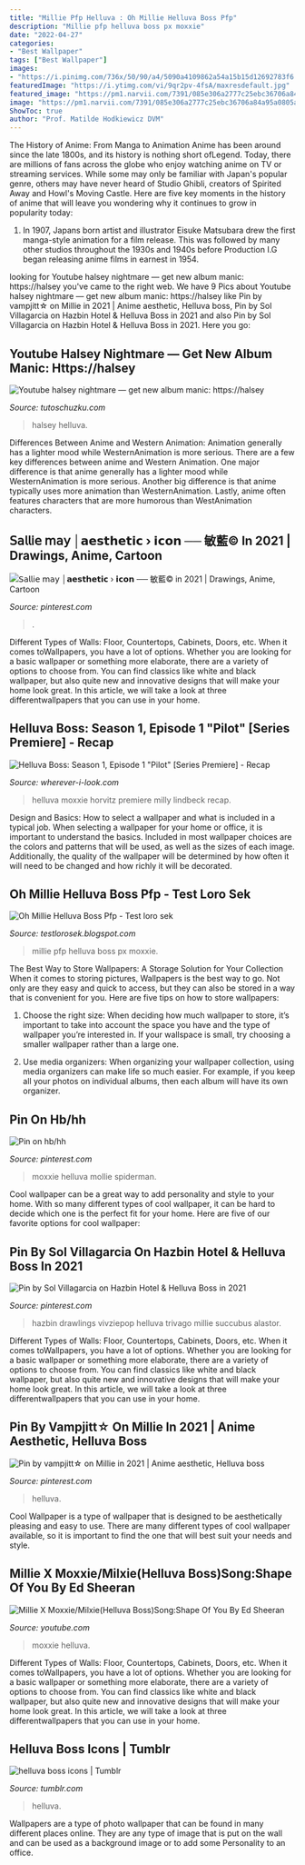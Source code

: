 ```yaml
---
title: "Millie Pfp Helluva : Oh Millie Helluva Boss Pfp"
description: "Millie pfp helluva boss px moxxie"
date: "2022-04-27"
categories:
- "Best Wallpaper"
tags: ["Best Wallpaper"]
images:
- "https://i.pinimg.com/736x/50/90/a4/5090a4109862a54a15b15d12692783f6.jpg"
featuredImage: "https://i.ytimg.com/vi/9qr2pv-4fsA/maxresdefault.jpg"
featured_image: "https://pm1.narvii.com/7391/085e306a2777c25ebc36706a84a95a0805a0fcbdr1-1480-720v2_hq.jpg"
image: "https://pm1.narvii.com/7391/085e306a2777c25ebc36706a84a95a0805a0fcbdr1-1480-720v2_hq.jpg"
ShowToc: true
author: "Prof. Matilde Hodkiewicz DVM"
---
```



The History of Anime: From Manga to Animation
Anime has been around since the late 1800s, and its history is nothing short ofLegend. Today, there are millions of fans across the globe who enjoy watching anime on TV or streaming services. While some may only be familiar with Japan's popular genre, others may have never heard of Studio Ghibli, creators of Spirited Away and Howl's Moving Castle. Here are five key moments in the history of anime that will leave you wondering why it continues to grow in popularity today:
1) In 1907, Japans born artist and illustrator Eisuke Matsubara drew the first manga-style animation for a film release. This was followed by many other studios throughout the 1930s and 1940s before Production I.G began releasing anime films in earnest in 1954.

	

		
looking for Youtube halsey nightmare — get new album manic: https://halsey you've came to the right web. We have 9 Pics about Youtube halsey nightmare — get new album manic: https://halsey like Pin by vampjitt☆ on Millie in 2021 | Anime aesthetic, Helluva boss, Pin by Sol Villagarcia on Hazbin Hotel &amp; Helluva Boss in 2021 and also Pin by Sol Villagarcia on Hazbin Hotel &amp; Helluva Boss in 2021. Here you go:
		
    
## Youtube Halsey Nightmare — Get New Album Manic: Https://halsey

<img loading=lazy src="https://tutoschuzku.com/ydkd/WtDaD143aT3Tu-U5qaQ2NQHaFj.jpg" onerror="this.onerror=null;this.src='https://tse2.mm.bing.net/th?id=OIP.PF-tLwmeYqoId5dIoEgtlQAAAA&amp;pid=15.1';" alt="Youtube halsey nightmare — get new album manic: https://halsey">

_Source: tutoschuzku.com_

>halsey helluva. 

	

Differences Between Anime and Western Animation: Animation generally has a lighter mood while WesternAnimation is more serious.
There are a few key differences between anime and Western Animation. One major difference is that anime generally has a lighter mood while WesternAnimation is more serious. Another big difference is that anime typically uses more animation than WesternAnimation. Lastly, anime often features characters that are more humorous than WestAnimation characters.

    
## 𝖲𝖺𝗅𝗅𝗂𝖾 𝗆𝖺𝗒 │𝗮𝗲𝘀𝘁𝗵𝗲𝘁𝗶𝗰 › 𝗶𝗰𝗼𝗻 ── 敏藍© In 2021 | Drawings, Anime, Cartoon

<img loading=lazy src="https://i.pinimg.com/originals/26/cb/3d/26cb3d7f1b5b97832a6e736f8eb47069.jpg" onerror="this.onerror=null;this.src='https://tse3.mm.bing.net/th?id=OIP.qCa5582OZ-zgGS3TMQUodwHaHa&amp;pid=15.1';" alt="𝖲𝖺𝗅𝗅𝗂𝖾 𝗆𝖺𝗒 │𝗮𝗲𝘀𝘁𝗵𝗲𝘁𝗶𝗰 › 𝗶𝗰𝗼𝗻 ── 敏藍© in 2021 | Drawings, Anime, Cartoon">

_Source: pinterest.com_

>. 

	

Different Types of Walls: Floor, Countertops, Cabinets, Doors, etc.
When it comes toWallpapers, you have a lot of options. Whether you are looking for a basic wallpaper or something more elaborate, there are a variety of options to choose from. You can find classics like white and black wallpaper, but also quite new and innovative designs that will make your home look great. In this article, we will take a look at three differentwallpapers that you can use in your home.

    
## Helluva Boss: Season 1, Episode 1 &quot;Pilot&quot; [Series Premiere] - Recap

<img loading=lazy src="https://wherever-i-look.com/wp-content/uploads/2019/11/Millie-Erica-Lindbeck-and-Moxxie-Richard-Horvitz-Helluva-Boss-Season-1-Episode-1-Pilot-Series-Premiere.jpg" onerror="this.onerror=null;this.src='https://tse1.mm.bing.net/th?id=OIP.EAjzyPN-boZbiHYxP9iqfAHaEK&amp;pid=15.1';" alt="Helluva Boss: Season 1, Episode 1 &quot;Pilot&quot; [Series Premiere] - Recap">

_Source: wherever-i-look.com_

>helluva moxxie horvitz premiere milly lindbeck recap. 

	

Design and Basics: How to select a wallpaper and what is included in a typical job.
When selecting a wallpaper for your home or office, it is important to understand the basics. Included in most wallpaper choices are the colors and patterns that will be used, as well as the sizes of each image. Additionally, the quality of the wallpaper will be determined by how often it will need to be changed and how richly it will be decorated.

    
## Oh Millie Helluva Boss Pfp - Test Loro Sek

<img loading=lazy src="https://pm1.narvii.com/7391/085e306a2777c25ebc36706a84a95a0805a0fcbdr1-1480-720v2_hq.jpg" onerror="this.onerror=null;this.src='https://tse1.mm.bing.net/th?id=OIP.t_DtCci8ykDzsbEL8VvPfAHaDm&amp;pid=15.1';" alt="Oh Millie Helluva Boss Pfp - Test loro sek">

_Source: testlorosek.blogspot.com_

>millie pfp helluva boss px moxxie. 

	

The Best Way to Store Wallpapers: A Storage Solution for Your Collection
When it comes to storing pictures, Wallpapers is the best way to go. Not only are they easy and quick to access, but they can also be stored in a way that is convenient for you. Here are five tips on how to store wallpapers:
1) Choose the right size: When deciding how much wallpaper to store, it’s important to take into account the space you have and the type of wallpaper you’re interested in. If your wallspace is small, try choosing a smaller wallpaper rather than a large one.

2) Use media organizers: When organizing your wallpaper collection, using media organizers can make life so much easier. For example, if you keep all your photos on individual albums, then each album will have its own organizer.

    
## Pin On Hb/hh

<img loading=lazy src="https://i.pinimg.com/736x/22/6d/2d/226d2d9da5a58925ee28a544c7faa592.jpg" onerror="this.onerror=null;this.src='https://tse1.mm.bing.net/th?id=OIP.DmTuQu7D6a-2_l2rjgpXIQHaHA&amp;pid=15.1';" alt="Pin on hb/hh">

_Source: pinterest.com_

>moxxie helluva mollie spiderman. 

	

Cool wallpaper can be a great way to add personality and style to your home. With so many different types of cool wallpaper, it can be hard to decide which one is the perfect fit for your home. Here are five of our favorite options for cool wallpaper: 

    
## Pin By Sol Villagarcia On Hazbin Hotel &amp; Helluva Boss In 2021

<img loading=lazy src="https://i.pinimg.com/736x/50/90/a4/5090a4109862a54a15b15d12692783f6.jpg" onerror="this.onerror=null;this.src='https://tse3.mm.bing.net/th?id=OIP.VXIVgP1l--zyINlrwepRvgHaIb&amp;pid=15.1';" alt="Pin by Sol Villagarcia on Hazbin Hotel &amp; Helluva Boss in 2021">

_Source: pinterest.com_

>hazbin drawlings vivziepop helluva trivago millie succubus alastor. 

	

Different Types of Walls: Floor, Countertops, Cabinets, Doors, etc.
When it comes toWallpapers, you have a lot of options. Whether you are looking for a basic wallpaper or something more elaborate, there are a variety of options to choose from. You can find classics like white and black wallpaper, but also quite new and innovative designs that will make your home look great. In this article, we will take a look at three differentwallpapers that you can use in your home.

    
## Pin By Vampjitt☆ On Millie In 2021 | Anime Aesthetic, Helluva Boss

<img loading=lazy src="https://i.pinimg.com/originals/f1/51/59/f15159706a0a5ef8b9fa9e5fa81e5756.jpg" onerror="this.onerror=null;this.src='https://tse1.mm.bing.net/th?id=OIP.cuyA5y-NhmdrwwqDbeJH8wHaHZ&amp;pid=15.1';" alt="Pin by vampjitt☆ on Millie in 2021 | Anime aesthetic, Helluva boss">

_Source: pinterest.com_

>helluva. 

	

Cool Wallpaper is a type of wallpaper that is designed to be aesthetically pleasing and easy to use. There are many different types of cool wallpaper available, so it is important to find the one that will best suit your needs and style.

    
## Millie X Moxxie/Milxie(Helluva Boss)Song:Shape Of You By Ed Sheeran

<img loading=lazy src="https://i.ytimg.com/vi/9qr2pv-4fsA/maxresdefault.jpg" onerror="this.onerror=null;this.src='https://tse3.mm.bing.net/th?id=OIP.L3Qjak75hqFpwULV1KvY2wHaEK&amp;pid=15.1';" alt="Millie X Moxxie/Milxie(Helluva Boss)Song:Shape Of You By Ed Sheeran">

_Source: youtube.com_

>moxxie helluva. 

	

Different Types of Walls: Floor, Countertops, Cabinets, Doors, etc.
When it comes toWallpapers, you have a lot of options. Whether you are looking for a basic wallpaper or something more elaborate, there are a variety of options to choose from. You can find classics like white and black wallpaper, but also quite new and innovative designs that will make your home look great. In this article, we will take a look at three differentwallpapers that you can use in your home.

    
## Helluva Boss Icons | Tumblr

<img loading=lazy src="https://64.media.tumblr.com/0fd2e90bce265b02053f1749f129a14e/3cd0c694380cf9ce-62/s500x750/1397e538ac3c2cd9bed4c8ddf2959988ab6f0b1e.jpg" onerror="this.onerror=null;this.src='https://tse1.mm.bing.net/th?id=OIP._0woA5W0dkeieWt76ELABgHaHa&amp;pid=15.1';" alt="helluva boss icons | Tumblr">

_Source: tumblr.com_

>helluva. 

	



Wallpapers are a type of photo wallpaper that can be found in many different places online. They are any type of image that is put on the wall and can be used as a background image or to add some Personality to an office.


